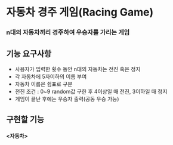 # 자동차 경주 게임(Racing Game)
### n대의 자동차끼리 경주하여 우승자를 가리는 게임


## 기능 요구사항  
- 사용자가 입력한 횟수 동안 n대의 자동차는 전진 혹은 정지  
- 각 자동차에 5자이하의 이름 부여  
- 자동차 이름은 쉼표로 구분  
- 전진 조건 : 0~9 random값 구한 후 4이상일 때 전진, 3이하일 때 정지  
- 게임이 끝난 후에는 우승자 출력(공동 우승 가능)

## 구현할 기능
#### <자동차>
